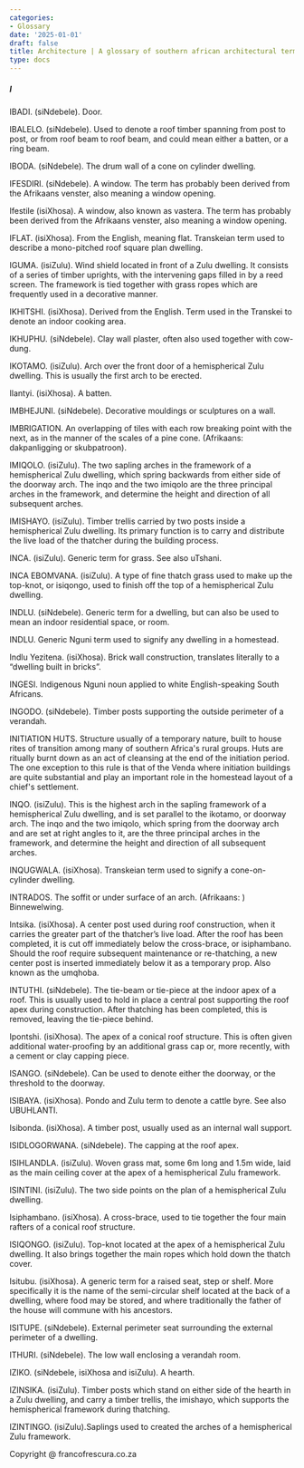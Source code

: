 ```yaml
---
categories:
- Glossary
date: '2025-01-01'
draft: false
title: Architecture | A glossary of southern african architectural terms
type: docs
---
```


##### **I**

IBADI. (siNdebele). Door.

IBALELO. (siNdebele). Used to denote a roof timber spanning from post to post, or from roof beam to roof beam, and could mean either a batten, or a ring beam.

IBODA. (siNdebele). The drum wall of a cone on cylinder dwelling.

IFESDIRI. (siNdebele). A window. The term has probably been derived from the Afrikaans venster, also meaning a window opening.

Ifestile (isiXhosa). A window, also known as vastera. The term has probably been derived from the Afrikaans venster, also meaning a window opening.

IFLAT. (isiXhosa). From the English, meaning flat. Transkeian term used to describe a mono-pitched roof square plan dwelling.

IGUMA. (isiZulu). Wind shield located in front of a Zulu dwelling. It consists of a series of timber uprights, with the intervening gaps filled in by a reed screen. The framework is tied together with grass ropes which are frequently used in a decorative manner.

IKHITSHI. (isiXhosa). Derived from the English. Term used in the Transkei to denote an indoor cooking area.

IKHUPHU. (siNdebele). Clay wall plaster, often also used together with cow-dung.

IKOTAMO. (isiZulu). Arch over the front door of a hemispherical Zulu dwelling. This is usually the first arch to be erected.

Ilantyi. (isiXhosa). A batten.

IMBHEJUNI. (siNdebele). Decorative mouldings or sculptures on a wall.

IMBRIGATION. An overlapping of tiles with each row breaking point with the next, as in the manner of the scales of a pine cone. (Afrikaans: dakpanligging or skubpatroon).

IMIQOLO. (isiZulu). The two sapling arches in the framework of a hemispherical Zulu dwelling, which spring backwards from either side of the doorway arch. The inqo and the two imiqolo are the three principal arches in the framework, and determine the height and direction of all subsequent arches.

IMISHAYO. (isiZulu). Timber trellis carried by two posts inside a hemispherical Zulu dwelling. Its primary function is to carry and distribute the live load of the thatcher during the building process.

INCA. (isiZulu). Generic term for grass. See also uTshani.

INCA EBOMVANA. (isiZulu). A type of fine thatch grass used to make up the top-knot, or isiqongo, used to finish off the top of a hemispherical Zulu dwelling.

INDLU. (siNdebele). Generic term for a dwelling, but can also be used to mean an indoor residential space, or room.

INDLU. Generic Nguni term used to signify any dwelling in a homestead.

Indlu Yezitena. (isiXhosa). Brick wall construction, translates literally to a “dwelling built in bricks”.

INGESI. Indigenous Nguni noun applied to white English-speaking South Africans.

INGODO. (siNdebele). Timber posts supporting the outside perimeter of a verandah.

INITIATION HUTS. Structure usually of a temporary nature, built to house rites of transition among many of southern Africa's rural groups. Huts are ritually burnt down as an act of cleansing at the end of the initiation period. The one exception to this rule is that of the Venda where initiation buildings are quite substantial and play an important role in the homestead layout of a chief's settlement.

INQO. (isiZulu). This is the highest arch in the sapling framework of a hemispherical Zulu dwelling, and is set parallel to the ikotamo, or doorway arch. The inqo and the two imiqolo, which spring from the doorway arch and are set at right angles to it, are the three principal arches in the framework, and determine the height and direction of all subsequent arches.

INQUGWALA. (isiXhosa). Transkeian term used to signify a cone-on-cylinder dwelling.

INTRADOS. The soffit or under surface of an arch. (Afrikaans: ) Binnewelwing.

Intsika. (isiXhosa). A center post used during roof construction, when it carries the greater part of the thatcher’s live load. After the roof has been completed, it is cut off immediately below the cross-brace, or isiphambano. Should the roof require subsequent maintenance or re-thatching, a new center post is inserted immediately below it as a temporary prop. Also known as the umqhoba.

INTUTHI. (siNdebele). The tie-beam or tie-piece at the indoor apex of a roof. This is usually used to hold in place a central post supporting the roof apex during construction. After thatching has been completed, this is removed, leaving the tie-piece behind.

Ipontshi. (isiXhosa). The apex of a conical roof structure. This is often given additional water-proofing by an additional grass cap or, more recently, with a cement or clay capping piece.

ISANGO. (siNdebele). Can be used to denote either the doorway, or the threshold to the doorway.

ISIBAYA. (isiXhosa). Pondo and Zulu term to denote a cattle byre. See also UBUHLANTI.

Isibonda. (isiXhosa). A timber post, usually used as an internal wall support.

ISIDLOGORWANA. (siNdebele). The capping at the roof apex.

ISIHLANDLA. (isiZulu). Woven grass mat, some 6m long and 1.5m wide, laid as the main ceiling cover at the apex of a hemispherical Zulu framework. 

ISINTINI. (isiZulu). The two side points on the plan of a hemispherical Zulu dwelling.

Isiphambano. (isiXhosa). A cross-brace, used to tie together the four main rafters of a conical roof structure.

ISIQONGO. (isiZulu). Top-knot located at the apex of a hemispherical Zulu dwelling. It also brings together the main ropes which hold down the thatch cover.

Isitubu. (isiXhosa). A generic term for a raised seat, step or shelf. More specifically it is the name of the semi-circular shelf located at the back of a dwelling, where food may be stored, and where traditionally the father of the house will commune with his ancestors.

ISITUPE. (siNdebele). External perimeter seat surrounding the external perimeter of a dwelling.

ITHURI. (siNdebele). The low wall enclosing a verandah room.

IZIKO. (siNdebele, isiXhosa and isiZulu). A hearth.

IZINSIKA. (isiZulu). Timber posts which stand on either side of the hearth in a Zulu dwelling, and carry a timber trellis, the imishayo, which supports the hemispherical framework during thatching.

IZINTINGO. (isiZulu).Saplings used to created the arches of a hemispherical Zulu framework.

Copyright @ francofrescura.co.za